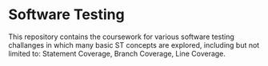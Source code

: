 # Software Testing

This repository contains the coursework for various software testing challanges in which many basic ST concepts are explored, including but not limited to: Statement Coverage, Branch Coverage, Line Coverage.
